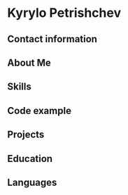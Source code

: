 # Kyrylo Petrishchev
## Contact information
## About Me
## Skills
## Code example
## Projects
## Education
## Languages